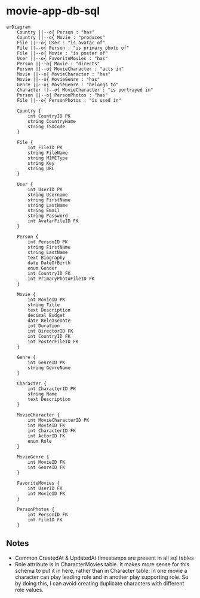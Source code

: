 # movie-app-db-sql

```mermaid
erDiagram
    Country ||--o{ Person : "has"
    Country ||--o{ Movie : "produces"
    File ||--o{ User : "is avatar of"
    File ||--o{ Person : "is primary photo of"
    File ||--o{ Movie : "is poster of"
    User ||--o{ FavoriteMovies : "has"
    Person ||--o{ Movie : "directs"
    Person ||--o{ MovieCharacter : "acts in"
    Movie ||--o{ MovieCharacter : "has"
    Movie ||--o{ MovieGenre : "has"
    Genre ||--o{ MovieGenre : "belongs to"
    Character ||--o{ MovieCharacter : "is portrayed in"
    Person ||--o{ PersonPhotos : "has"
    File ||--o{ PersonPhotos : "is used in"

    Country {
        int CountryID PK
        string CountryName
        string ISOCode
    }

    File {
        int FileID PK
        string FileName
        string MIMEType
        string Key
        string URL
    }

    User {
        int UserID PK
        string Username
        string FirstName
        string LastName
        string Email
        string Password
        int AvatarFileID FK
    }

    Person {
        int PersonID PK
        string FirstName
        string LastName
        text Biography
        date DateOfBirth
        enum Gender
        int CountryID FK
        int PrimaryPhotoFileID FK
    }

    Movie {
        int MovieID PK
        string Title
        text Description
        decimal Budget
        date ReleaseDate
        int Duration
        int DirectorID FK
        int CountryID FK
        int PosterFileID FK
    }

    Genre {
        int GenreID PK
        string GenreName
    }

    Character {
        int CharacterID PK
        string Name
        text Description
    }

    MovieCharacter {
        int MovieCharacterID PK
        int MovieID FK
        int CharacterID FK
        int ActorID FK
        enum Role
    }

    MovieGenre {
        int MovieID FK
        int GenreID FK
    }

    FavoriteMovies {
        int UserID FK
        int MovieID FK
    }

    PersonPhotos {
        int PersonID FK
        int FileID FK
    }
```

## Notes

* Common CreatedAt & UpdatedAt timestamps are present in all sql tables
* Role attribute is in CharacterMovies table. It makes more sense for this schema to put it in here, rather than in Character table: in one movie a character can play leading role and in another play supporting role. So by doing this, I can avoid creating duplicate characters with different role values.
